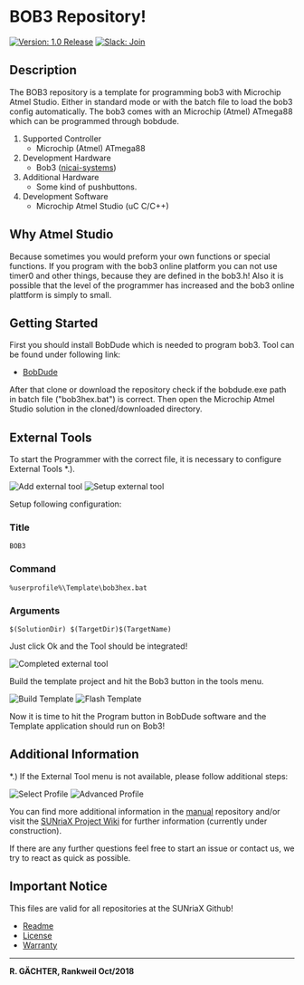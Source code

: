 ﻿# BOB3 Repository!

[![Version: 1.0 Release](https://img.shields.io/badge/Version-1.0%20Release-green.svg)](https://github.com/sunriax) [![Slack: Join](https://img.shields.io/badge/Slack-Join-blue.svg)](https://join.slack.com/t/sunriax-technology/shared_invite/enQtMjg3OTE2MjIyMTE2LTU1MmEwNmY5Y2Y3MTNjNzFhYzE5NTFkYWY4NzE0YmQzNzA5NjBkMWQ3ODkyNDI1NjJmMGIwYzMwOGI5ZjA2MDg)

## Description

The BOB3 repository is a template for programming bob3 with Microchip Atmel Studio. Either in standard mode or with the batch file to load the bob3 config automatically. The bob3 comes with an Microchip (Atmel) ATmega88 which can be programmed through bobdude.


1. Supported Controller
   * Microchip (Atmel) ATmega88
1. Development Hardware
   * Bob3 ([nicai-systems](https://www.bob3.org/de/))
1. Additional Hardware
   * Some kind of pushbuttons.
1. Development Software
   * Microchip Atmel Studio (uC C/C++)

## Why Atmel Studio

Because sometimes you would preform your own functions or special functions. If you program with the bob3 online platform you can not use timer0 and other things, because they are defined in the bob3.h! Also it is possible that the level of the programmer has increased and the bob3 online plattform is simply to small.

## Getting Started

First you should install BobDude which is needed to program bob3. Tool can be found under following link:

* [BobDude](https://www.bob3.org/de/code)

After that clone or download the repository check if the bobdude.exe path in batch file ("bob3hex.bat") is correct. Then open the Microchip Atmel Studio solution in the cloned/downloaded directory.

## External Tools

To start the Programmer with the correct file, it is necessary to configure External Tools *.).

![Add external tool](https://raw.githubusercontent.com/sunriax/manual/master/docs/image/bob3_external.png "Add external tool")
![Setup external tool](https://raw.githubusercontent.com/sunriax/manual/master/docs/image/bob3_external_setup.png "Setup external tool")

Setup following configuration:

### Title

```
BOB3
```

### Command

```
%userprofile%\Template\bob3hex.bat
```

### Arguments

```
$(SolutionDir) $(TargetDir)$(TargetName)
```

Just click Ok and the Tool should be integrated!

![Completed external tool](https://raw.githubusercontent.com/sunriax/manual/master/docs/image/bob3_external_complete.png "Completed external tool")

Build the template project and hit the Bob3 button in the tools menu.

![Build Template](https://raw.githubusercontent.com/sunriax/manual/master/docs/image/bob3_build_template.png "Build Template")
![Flash Template](https://raw.githubusercontent.com/sunriax/manual/master/docs/image/bob3_flash_template.png "Flash Template")

Now it is time to hit the Program button in BobDude software and the Template application should run on Bob3!

## Additional Information

*.) If the External Tool menu is not available, please follow additional steps:


![Select Profile](https://raw.githubusercontent.com/sunriax/manual/master/docs/image/bob3_profile.png "Select Profile")
![Advanced Profile](https://raw.githubusercontent.com/sunriax/manual/master/docs/image/bob3_advanced.png "Advanced Profile")


You can find more additional information in the [manual](https://github.com/sunriax/manual/tree/master/docs) repository and/or visit the [SUNriaX Project Wiki](https://wiki.sunriax.at/) for further information (currently under construction).

If there are any further questions feel free to start an issue or contact us, we try to react as quick as possible.


## Important Notice

This files are valid for all repositories at the SUNriaX Github!
* [Readme](https://github.com/sunriax/manual/blob/master/README.md)
* [License](https://github.com/sunriax/manual/blob/master/LICENSE.md)
* [Warranty](https://github.com/sunriax/manual/blob/master/WARRANTY.md)

---
**R. GÄCHTER, Rankweil Oct/2018**
